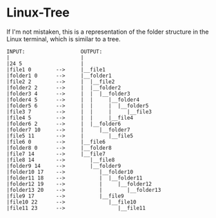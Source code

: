 # Linux-Tree
If I'm not mistaken, this is a representation of the folder structure in the Linux terminal, which is similar to a tree.

    INPUT:                  OUTPUT:
    |                       |
    |24 5                   |
    |file1 0        -->     |__file1
    |folder1 0      -->     |__folder1
    |file2 2        -->     |  |__file2
    |folder2 2      -->     |  |__folder2
    |folder3 4      -->     |  |  |__folder3
    |folder4 5      -->     |  |     |__folder4
    |folder5 6      -->     |  |     |  |__folder5
    |file3 7        -->     |  |     |     |__file3
    |file4 5        -->     |  |     |__file4
    |folder6 2      -->     |  |__folder6
    |folder7 10     -->     |     |__folder7
    |file5 11       -->     |        |__file5
    |file6 0        -->     |__file6
    |folder8 0      -->     |__folder8
    |file7 14       -->     |__file7
    |file8 14       -->        |__file8
    |folder9 14     -->        |__folder9
    |folder10 17    -->           |__folder10
    |folder11 18    -->           |  |__folder11
    |folder12 19    -->           |     |__folder12
    |folder13 20    -->           |        |__folder13
    |file9 17       -->           |__file9
    |file10 22      -->              |__file10
    |file11 23      -->                 |__file11
